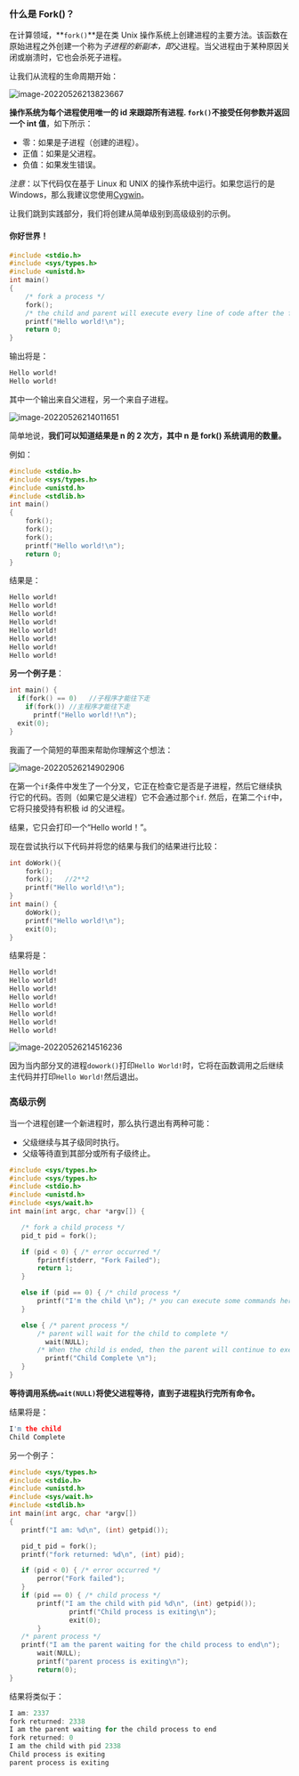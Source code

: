 

### 什么是 Fork()？

在计算领域，**`fork()`**是在类 Unix 操作系统上创建进程的主要方法。该函数在原始进程之外创建一个称为*子进程的新副本，即*父进程。当父进程由于某种原因关闭或崩溃时，它也会杀死子进程。

让我们从流程的生命周期开始：

![image-20220526213823667](https://s2.loli.net/2022/05/26/hzUCN3AkEqK1c9S.png)



**操作系统为每个进程使用唯一的 id 来跟踪所有进程. `fork()`不接受任何参数并返回一个 int 值**，如下所示：

- 零：如果是子进程（创建的进程）。
- 正值：如果是父进程。
- 负值：如果发生错误。

*注意*：以下代码仅在基于 Linux 和 UNIX 的操作系统中运行。如果您运行的是 Windows，那么我建议您使用[Cygwin](https://www.cygwin.com/)。

让我们跳到实践部分，我们将创建从简单级别到高级级别的示例。

#### 你好世界！

```c
#include <stdio.h> 
#include <sys/types.h> 
#include <unistd.h> 
int main() 
{ 
    /* fork a process */
    fork(); 
    /* the child and parent will execute every line of code after the fork (each separately)*/
    printf("Hello world!\n"); 
    return 0; 
} 
```

输出将是：

```bash
Hello world!
Hello world!
```

其中一个输出来自父进程，另一个来自子进程。

![image-20220526214011651](https://s2.loli.net/2022/05/26/NgwiYvUyLGxbAeK.png)

简单地说，**我们可以知道结果是 n 的 2 次方，其中 n 是 fork() 系统调用的数量。**

例如：

```c
#include <stdio.h> 
#include <sys/types.h> 
#include <unistd.h> 
#include <stdlib.h>
int main() 
{ 
    fork(); 
    fork(); 
    fork(); 
    printf("Hello world!\n");
    return 0; 
} 
```

结果是：

```bash
Hello world!
Hello world!
Hello world!
Hello world!
Hello world!
Hello world!
Hello world!
Hello world!
```



**另一个例子是**：

```c
int main() {
  if(fork() == 0)   //子程序才能往下走
    if(fork()) //主程序才能往下走
      printf("Hello world!!\n");
  exit(0);
}
```

我画了一个简短的草图来帮助你理解这个想法：

![image-20220526214902906](https://s2.loli.net/2022/05/26/DAFiydq2wlcXxuz.png)

在第一个`if`条件中发生了一个分叉，它正在检查它是否是子进程，然后它继续执行它的代码。否则（如果它是父进程）它不会通过那个`if`. 然后，在第二个`if`中，它将只接受持有积极 id 的父进程。

结果，它只会打印一个“Hello world！”。

现在尝试执行以下代码并将您的结果与我们的结果进行比较：

```c
int doWork(){
	fork();
	fork();   //2**2
	printf("Hello world!\n");
}
int main() {
	doWork();
	printf("Hello world!\n");
	exit(0);
}
```

结果将是：

```bash
Hello world!
Hello world!
Hello world!
Hello world!
Hello world!
Hello world!
Hello world!
Hello world!
```

![image-20220526214516236](https://s2.loli.net/2022/05/26/MRiGOXzj9Uywmk1.png)

因为当内部分叉的进程`dowork()`打印`Hello World!`时，它将在函数调用之后继续主代码并打印`Hello World!`然后退出。

### 高级示例

当一个进程创建一个新进程时，那么执行退出有两种可能：

- 父级继续与其子级同时执行。
- 父级等待直到其部分或所有子级终止。

```c
#include <sys/types.h>
#include <sys/types.h>
#include <stdio.h>
#include <unistd.h>
#include <sys/wait.h>
int main(int argc, char *argv[]) {

   /* fork a child process */
   pid_t pid = fork();

   if (pid < 0) { /* error occurred */
       fprintf(stderr, "Fork Failed");
       return 1;
   }

   else if (pid == 0) { /* child process */
       printf("I'm the child \n"); /* you can execute some commands here */
   }

   else { /* parent process */
       /* parent will wait for the child to complete */
         wait(NULL);
       /* When the child is ended, then the parent will continue to execute its code */
         printf("Child Complete \n");
   }
}
```

**等待调用系统`wait(NULL)`将使父进程等待，直到子进程执行完所有命令。**

结果将是：

```c
I'm the child 
Child Complete 
```

另一个例子：

```c
#include <sys/types.h>
#include <stdio.h>
#include <unistd.h>
#include <sys/wait.h>
#include <stdlib.h>
int main(int argc, char *argv[])
{
   printf("I am: %d\n", (int) getpid());

   pid_t pid = fork();
   printf("fork returned: %d\n", (int) pid);

   if (pid < 0) { /* error occurred */
       perror("Fork failed");
   }
   if (pid == 0) { /* child process */
       printf("I am the child with pid %d\n", (int) getpid());
               printf("Child process is exiting\n");
               exit(0);
       }
   /* parent process */
   printf("I am the parent waiting for the child process to end\n");
       wait(NULL);
       printf("parent process is exiting\n");
       return(0);
} 
```

结果将类似于：

```c
I am: 2337
fork returned: 2338
I am the parent waiting for the child process to end
fork returned: 0
I am the child with pid 2338
Child process is exiting
parent process is exiting
```

 

